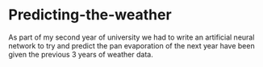 # Predicting-the-weather
As part of my second year of university we had to write an artificial neural network to try and predict the pan evaporation of the next year have been given the previous 3 years of weather data.
